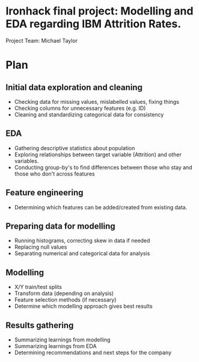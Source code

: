 # Ironhack final project: Modelling and EDA regarding IBM Attrition Rates.  
Project Team: Michael Taylor

# Plan


## Initial data exploration and cleaning
- Checking data for missing values, mislabelled values, fixing things
- Checking columns for unnecessary features (e.g. ID)
- Cleaning and standardizing categorical data for consistency


## EDA
- Gathering descriptive statistics about population
- Exploring relationships between target variable (Attrition) and other variables.  
- Conducting group-by's to find differences between those who stay and those who don't across features

## Feature engineering
- Determining which features can be added/created from existing data.

## Preparing data for modelling
- Running histograms, correcting skew in data if needed
- Replacing null values
- Separating numerical and categorical data for analysis

## Modelling 
- X/Y train/test splits
- Transform data (depending on analysis)
- Feature selection methods (if necessary)
- Determine which modelling approach gives best results

## Results gathering
- Summarizing learnings from modelling
- Summarizing learnings from EDA
- Determining recommendations and next steps for the company
